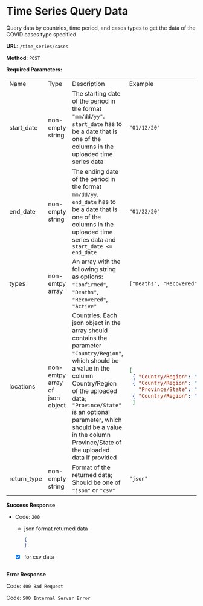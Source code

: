 # Time Series Query Data

Query data by countries, time period, and cases types to get the data of the COVID cases type specified.

**URL**: `/time_series/cases`

**Method**: `POST`

**Required Parameters:**

<table>
<tr> 
<td> Name </td> <td> Type </td> <td> Description </td> <td> Example </td>
</tr>
<tr>
<td> start_date </td>
<td> non-empty string </td>
<td> The starting date of the period in the format <code>"mm/dd/yy"</code>. <code>start_date</code> has to be a date that is one of the columns in the uploaded time series data </td>
<td> <code>"01/12/20"</code> </td>
</tr>
<tr>

<td> end_date </td>
<td> non-empty string </td>
<td> The ending date of the period in the format <code>mm/dd/yy</code>. <code>end_date</code> has to be a date that is one of the columns in the uploaded time series data and <code>start_date <= end_date</code> </td>
<td> <code>"01/22/20"</code> </td>
</tr>
<tr>

<td> types </td>
<td> non-emtpy array </td>
<td> An array with the following string as options:  <code>"Confirmed"</code>,  <code>"Deaths"</code>,  <code>"Recovered"</code>,  <code>"Active"</code> </td>
<td> <code>["Deaths", "Recovered"]</code> </td>
</tr>
<tr>

<td> locations </td>
<td> non-emtpy array of json object </td>
<td> Countries. Each json object in the array should contains the parameter <code>"Country/Region"</code>, which should be a value in the column Country/Region of the uploaded data; <code>"Province/State"</code> is an optional parameter, which should be a value in the column Province/State of the uploaded data if provided
</td>
<td> 

```json
[
 { "Country/Region": "Albania" }, 
 { "Country/Region": "Canada", 
   "Province/State": "Ontario" }, 
 { "Country/Region": "Australia" }
 ]
```

</td>
</tr>
<tr>

<td> return_type </td>
<td> non-empty string </td>
<td> Format of the returned data; Should be one of <code>"json"</code> or <code>"csv"</code>
</td>
<td> 
<code>"json"</code>
</td>
</tr>
</table>

**Success Response**

* Code: `200`

  * json format returned data

    ```json
    { 
    }
    ```

  * [x] for csv data
    
    ```
    
    ```

**Error Response**

Code: `400 Bad Request`

Code: `500 Internal Server Error`

